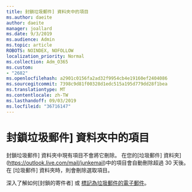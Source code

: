```yaml
---
title: 封鎖垃圾郵件] 資料夾中的項目
ms.author: daeite
author: daeite
manager: joallard
ms.date: 9/3/2019
ms.audience: Admin
ms.topic: article
ROBOTS: NOINDEX, NOFOLLOW
localization_priority: Normal
ms.collection: Adm_O365
ms.custom:
- "2682"
ms.openlocfilehash: a2901c0156fa2ad32f9954cb4e19160ef2404086
ms.sourcegitcommit: 7398c9d81f00328d1edc515a195d779dd28f1bea
ms.translationtype: MT
ms.contentlocale: zh-TW
ms.lasthandoff: 09/03/2019
ms.locfileid: "36716147"
---
```

# <a name="blocking-items-in-your-junk-email-folder"></a>封鎖垃圾郵件] 資料夾中的項目

封鎖垃圾郵件] 資料夾中現有項目不會將它刪除。 在您的[垃圾郵件] 資料夾](https://outlook.live.com/mail/junkemail)中的項目會自動刪除超過 30 天後。 在 [垃圾郵件] 資料夾時，則會刪除選取項目。

深入了解如何[封鎖的寄件者] 或 [標記為垃圾郵件的電子郵件](https://support.office.com/article/a3ece97b-82f8-4a5e-9ac3-e92fa6427ae4)。